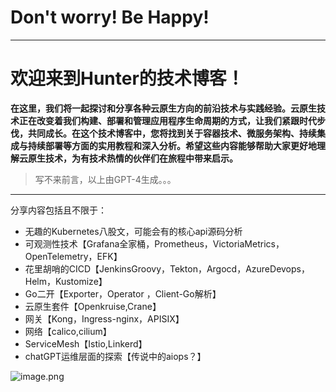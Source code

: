 # Don't worry! Be Happy!

---

# 欢迎来到Hunter的技术博客！
**在这里，我们将一起探讨和分享各种云原生方向的前沿技术与实践经验。云原生技术正在改变着我们构建、部署和管理应用程序生命周期的方式，让我们紧跟时代步伐，共同成长。在这个技术博客中，您将找到关于容器技术、微服务架构、持续集成与持续部署等方面的实用教程和深入分析。希望这些内容能够帮助大家更好地理解云原生技术，为有技术热情的伙伴们在旅程中带来启示。**

> 写不来前言，以上由GPT-4生成。。。

---
分享内容包括且不限于：
- 无趣的Kubernetes八股文，可能会有的核心api源码分析
- 可观测性技术【Grafana全家桶，Prometheus，VictoriaMetrics，OpenTelemetry，EFK】
- 花里胡哨的CICD【JenkinsGroovy，Tekton，Argocd，AzureDevops，Helm，Kustomize】
- Go二开【Exporter，Operator ，Client-Go解析】
- 云原生套件【Openkruise,Crane】
- 网关【Kong，Ingress-nginx，APISIX】
- 网络【calico,cilium】
- ServiceMesh【Istio,Linkerd】
- chatGPT运维层面的探索【传说中的aiops？】

![image.png](https://docs.devopsn.com/images/docs/devops/index/1.jpg)